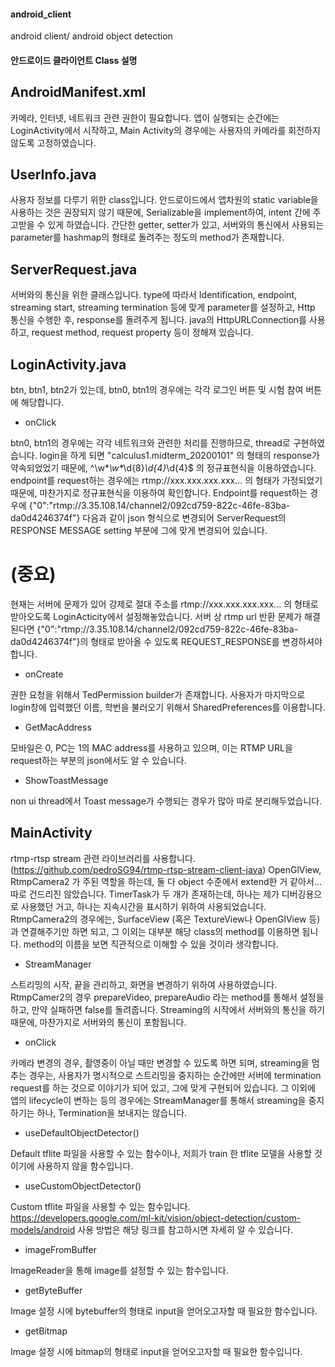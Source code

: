 #### android_client
android client/ android object detection

#### 안드로이드 클라이언트 Class 설명

## AndroidManifest.xml
카메라, 인터넷, 네트워크 관련 권한이 필요합니다.
앱이 실행되는 순간에는 LoginActivity에서 시작하고, Main Activity의 경우에는 사용자의 카메라를 회전하지 않도록 고정하였습니다.

## UserInfo.java
사용자 정보를 다루기 위한 class입니다. 안드로이드에서 앱차원의 static variable을 사용하는 것은 권장되지 않기 때문에, Serializable을 implement하여, intent 간에 주고받을 수 있게 하였습니다. 간단한 getter, setter가 있고, 서버와의 통신에서 사용되는 parameter를 hashmap의 형태로 돌려주는 정도의 method가 존재합니다.

## ServerRequest.java
서버와의 통신을 위한 클래스입니다.
type에 따라서 Identification, endpoint, streaming start, streaming termination 등에 맞게 parameter를 설정하고, Http 통신을 수행한 후, response를 돌려주게 됩니다. java의 HttpURLConnection를 사용하고, request method, request property 등이 정해져 있습니다.

## LoginActivity.java
btn, btn1, btn2가 있는데,
btn0, btn1의 경우에는 각각 로그인 버튼 및 시험 참여 버튼에 해당합니다.

- onClick

btn0, btn1의 경우에는 각각 네트워크와 관련한 처리를 진행하므로, thread로 구현하였습니다.
login을 하게 되면 "calculus1.midterm_20200101" 의 형태의 response가 약속되었었기 때문에, ^\w*_\w*_\d{8}_\d{4}_\d{4}$ 의 정규표현식을 이용하였습니다. 
endpoint를 request하는 경우에는 rtmp://xxx.xxx.xxx.xxx... 의 형태가 가정되었기 때문에, 마찬가지로 정규표현식을 이용하여 확인합니다.
Endpoint를 request하는 경우에 {"0":"rtmp://3.35.108.14/channel2/092cd759-822c-46fe-83ba-da0d4246374f"} 다음과 같이 json 형식으로 변경되어 ServerRequest의 RESPONSE MESSAGE setting 부분에 그에 맞게 변경되어 있습니다.

# (중요) 
현재는 서버에 문제가 있어 강제로 절대 주소를 rtmp://xxx.xxx.xxx.xxx... 의 형태로 받아오도록 LoginActicity에서 설정해놓았습니다. 서버 상 rtmp url 반환 문제가 해결된다면 {"0":"rtmp://3.35.108.14/channel2/092cd759-822c-46fe-83ba-da0d4246374f"}의 형태로 받아올 수 있도록 REQUEST_RESPONSE를 변경하셔야 합니다. 

- onCreate

권한 요청을 위해서 TedPermission builder가 존재합니다.
사용자가 마지막으로 login창에 입력했던 이름, 학번을 불러오기 위해서 SharedPreferences를 이용합니다.

- GetMacAddress

모바일은 0, PC는 1의 MAC address를 사용하고 있으며, 이는 RTMP URL을 request하는 부분의 json에서도 알 수 있습니다.

- ShowToastMessage

non ui thread에서 Toast message가 수행되는 경우가 많아 따로 분리해두었습니다.

## MainActivity

rtmp-rtsp stream 관련 라이브러리를 사용합니다. (https://github.com/pedroSG94/rtmp-rtsp-stream-client-java)
OpenGlView, RtmpCamera2 가 주된 역할을 하는데, 둘 다 object 수준에서 extend한 거 같아서... 따로 건드리진 않았습니다.
TimerTask가 두 개가 존재하는데, 하나는 제가 디버깅용으로 사용했던 거고, 하나는 지속시간을 표시하기 위하여 사용되었습니다.
RtmpCamera2의 경우에는, SurfaceView (혹은 TextureView나 OpenGlView 등) 과 연결해주기만 하면 되고, 그 이외는 대부분 해당 class의 method를 이용하면 됩니다. method의 이름을 보면 직관적으로 이해할 수 있을 것이라 생각합니다.

- StreamManager

스트리밍의 시작, 끝을 관리하고, 화면을 변경하기 위하여 사용하였습니다.
RtmpCamer2의 경우 prepareVideo, prepareAudio 라는 method를 통해서 설정을 하고, 만약 실패하면 false를 돌려줍니다.
Streaming의 시작에서 서버와의 통신을 하기 때문에, 마찬가지로 서버와의 통신이 포함됩니다.

- onClick

카메라 변경의 경우, 촬영중이 아닐 때만 변경할 수 있도록 하면 되며,
streaming을 멈추는 경우는, 사용자가 명시적으로 스트리밍을 중지하는 순간에만 서버에 termination request를 하는 것으로 이야기가 되어 있고, 그에 맞게 구현되어 있습니다.
그 이외에 앱의 lifecycle이 변하는 등의 경우에는 StreamManager를 통해서 streaming을 중지하기는 하나, Termination을 보내지는 않습니다.

- useDefaultObjectDetector()

Default tflite 파일을 사용할 수 있는 함수이나, 저희가 train 한 tflite 모델을 사용할 것이기에 사용하지 않을 함수입니다.

- useCustomObjectDetector()

Custom tflite 파일을 사용할 수 있는 함수입니다.
https://developers.google.com/ml-kit/vision/object-detection/custom-models/android 사용 방법은 해당 링크를 참고하시면 자세히 알 수 있습니다.

- imageFromBuffer

ImageReader을 통해 image를 설정할 수 있는 함수입니다.

- getByteBuffer

Image 설정 시에 bytebuffer의 형태로 input을 얻어오고자할 때 필요한 함수입니다.

- getBitmap

Image 설정 시에 bitmap의 형태로 input을 얻어오고자할 때 필요한 함수입니다.
